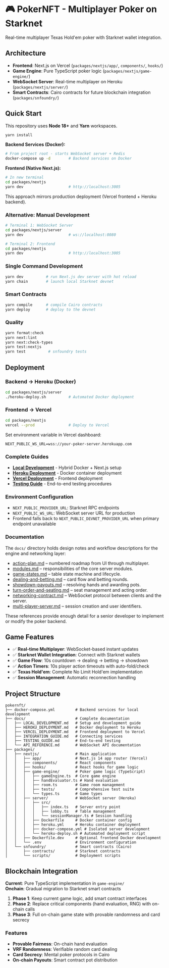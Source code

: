 # 🎮 PokerNFT - Multiplayer Poker on Starknet

Real-time multiplayer Texas Hold'em poker with Starknet wallet integration.

## Architecture

- **Frontend**: Next.js on Vercel (`packages/nextjs/app/`, `components/`, `hooks/`)  
- **Game Engine**: Pure TypeScript poker logic (`packages/nextjs/game-engine/`)
- **WebSocket Server**: Real-time multiplayer on Heroku (`packages/nextjs/server/`)
- **Smart Contracts**: Cairo contracts for future blockchain integration (`packages/snfoundry/`)

## Quick Start

This repository uses **Node 18+** and **Yarn** workspaces.

```bash
yarn install
```

**Backend Services (Docker):**
```bash
# From project root - starts WebSocket server + Redis
docker-compose up -d        # Backend services on Docker
```

**Frontend (Native Next.js):**
```bash
# In new terminal
cd packages/nextjs
yarn dev                    # http://localhost:3005
```

This approach mirrors production deployment (Vercel frontend + Heroku backend).

### Alternative: Manual Development

```bash
# Terminal 1: WebSocket Server
cd packages/nextjs/server
yarn dev                    # ws://localhost:8080

# Terminal 2: Frontend
cd packages/nextjs
yarn dev                    # http://localhost:3005
```

### Single Command Development

```bash
yarn dev          # run Next.js dev server with hot reload
yarn chain        # launch local Starknet devnet
```

### Smart Contracts

```bash
yarn compile      # compile Cairo contracts
yarn deploy       # deploy to the devnet
```

### Quality

```bash
yarn format:check
yarn next:lint
yarn next:check-types
yarn test:nextjs
yarn test          # snfoundry tests
```

## Deployment

### Backend → Heroku (Docker)
```bash
cd packages/nextjs/server
./heroku-deploy.sh          # Automated Docker deployment
```

### Frontend → Vercel
```bash
cd packages/nextjs
vercel --prod               # Deploy to Vercel
```

Set environment variable in Vercel dashboard:
```
NEXT_PUBLIC_WS_URL=wss://your-poker-server.herokuapp.com
```

### Complete Guides
- **[Local Development](docs/LOCAL_DEVELOPMENT.md)** - Hybrid Docker + Next.js setup
- **[Heroku Deployment](docs/HEROKU_DEPLOYMENT.md)** - Docker container deployment
- **[Vercel Deployment](docs/VERCEL_DEPLOYMENT.md)** - Frontend deployment
- **[Testing Guide](docs/TESTING_GUIDE.md)** - End-to-end testing procedures

### Environment Configuration
- `NEXT_PUBLIC_PROVIDER_URL`: Starknet RPC endpoints
- `NEXT_PUBLIC_WS_URL`: WebSocket server URL for production
- Frontend falls back to `NEXT_PUBLIC_DEVNET_PROVIDER_URL` when primary endpoint unavailable

### Documentation
The `docs/` directory holds design notes and workflow descriptions for the
engine and networking layer:

- [action-plan.md](docs/action-plan.md) – numbered roadmap from UI through multiplayer.
- [modules.md](docs/modules.md) – responsibilities of the core server modules.
- [game-states.md](docs/game-states.md) – table state machine and lifecycle.
- [dealing-and-betting.md](docs/dealing-and-betting.md) – card flow and betting rounds.
- [showdown-payouts.md](docs/showdown-payouts.md) – resolving hands and awarding pots.
- [turn-order-and-seating.md](docs/turn-order-and-seating.md) – seat management and acting order.
- [networking-contract.md](docs/networking-contract.md) – WebSocket protocol between clients and the server.
- [multi-player-server.md](docs/multi-player-server.md) – session creation and user identifiers.

These references provide enough detail for a senior developer to implement or
modify the poker backend.

## Game Features

- ✅ **Real-time Multiplayer**: WebSocket-based instant updates
- ✅ **Starknet Wallet Integration**: Connect with Starknet wallets 
- ✅ **Game Flow**: 10s countdown → dealing → betting → showdown
- ✅ **Action Timers**: 10s player action timeouts with auto-fold/check
- ✅ **Texas Hold'em**: Complete No Limit Hold'em implementation
- ✅ **Session Management**: Automatic reconnection handling

## Project Structure

```
pokernft/
├── docker-compose.yml         # Backend services for local development
├── docs/                      # Complete documentation
│   ├── LOCAL_DEVELOPMENT.md   # Setup and development guide
│   ├── HEROKU_DEPLOYMENT.md   # Docker deployment to Heroku
│   ├── VERCEL_DEPLOYMENT.md   # Frontend deployment to Vercel
│   ├── INTEGRATION_GUIDE.md   # Connecting services
│   ├── TESTING_GUIDE.md       # End-to-end testing
│   └── API_REFERENCE.md       # WebSocket API documentation
├── packages/
│   ├── nextjs/                # Main application
│   │   ├── app/               # Next.js 14 app router (Vercel)
│   │   ├── components/        # React components  
│   │   ├── hooks/             # React hooks for game logic
│   │   ├── game-engine/       # Poker game logic (TypeScript)
│   │   │   ├── gameEngine.ts  # Core game engine
│   │   │   ├── handEvaluator.ts # Hand evaluation
│   │   │   ├── room.ts        # Game room management
│   │   │   ├── tests/         # Comprehensive test suite
│   │   │   └── types.ts       # Game types
│   │   ├── server/            # WebSocket server (Heroku)
│   │   │   ├── src/
│   │   │   │   ├── index.ts   # Server entry point
│   │   │   │   ├── lobby.ts   # Table management
│   │   │   │   └── sessionManager.ts # Session handling
│   │   │   ├── Dockerfile     # Docker container config
│   │   │   ├── heroku.yml     # Heroku container deployment
│   │   │   ├── docker-compose.yml # Isolated server development
│   │   │   └── heroku-deploy.sh # Automated deployment script
│   │   ├── Dockerfile.dev     # Optional frontend Docker development
│   │   └── .env               # Environment configuration
│   └── snfoundry/             # Smart contracts (Cairo)
│       ├── contracts/         # Starknet contracts
│       └── scripts/           # Deployment scripts
```

## Blockchain Integration

**Current**: Pure TypeScript implementation in `game-engine/`  
**Onchain**: Gradual migration to Starknet smart contracts

1. **Phase 1**: Keep current game logic, add smart contract interfaces
2. **Phase 2**: Replace critical components (hand evaluation, RNG) with on-chain calls
3. **Phase 3**: Full on-chain game state with provable randomness and card secrecy

### Features
- **Provable Fairness**: On-chain hand evaluation
- **VRF Randomness**: Verifiable random card dealing  
- **Card Secrecy**: Mental poker protocols in Cairo
- **On-chain Payouts**: Smart contract pot distribution
